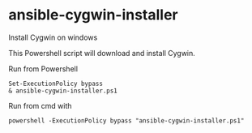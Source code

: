 ansible-cygwin-installer
========================

Install Cygwin on windows

This Powershell script will download and install Cygwin.

Run from Powershell

    Set-ExecutionPolicy bypass
    & ansible-cygwin-installer.ps1

Run from cmd with

    powershell -ExecutionPolicy bypass "ansible-cygwin-installer.ps1"

